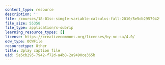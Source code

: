 ```yaml
---
content_type: resource
description: ''
file: /courses/18-01sc-single-variable-calculus-fall-2010/5e5cb2957942f72da4b82a9490ce365b_7K1sB05pE0A.srt
file_size: 55358
file_type: application/x-subrip
learning_resource_types: []
license: https://creativecommons.org/licenses/by-nc-sa/4.0/
ocw_type: OCWFile
resourcetype: Other
title: 3play caption file
uid: 5e5cb295-7942-f72d-a4b8-2a9490ce365b
---
```

